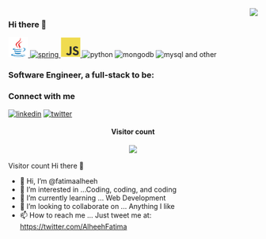 <img align='right' src="https://github-readme-stats.vercel.app/api?username=fatimaalheeh&hide_border=true&hide_rank=false&show_icons=true&theme=dracula">


### Hi there 👋

<a href="https://www.java.com" target="_blank"> <img src="https://raw.githubusercontent.com/devicons/devicon/master/icons/java/java-original.svg" alt="java" width="40" height="40"/> </a> 
<a href="https://spring.io/" target="_blank"> <img src="https://www.vectorlogo.zone/logos/springio/springio-icon.svg" alt="spring" width="40" height="40"/> </a>
<a href="https://developer.mozilla.org/en-US/docs/Web/JavaScript" target="_blank"> <img src="https://raw.githubusercontent.com/devicons/devicon/master/icons/javascript/javascript-original.svg" alt="javascript" width="40" height="40"/> </a> 
<img src="https://www.vectorlogo.zone/logos/python/python-icon.svg" alt="python" width="40" height="40"/>
<img src="https://www.vectorlogo.zone/logos/mongodb/mongodb-icon.svg" alt="mongodb" width="40" height="40"/>
<img src="https://www.vectorlogo.zone/logos/mysql/mysql-icon.svg" alt="mysql" width="40" height="40"/>
and other

### Software Engineer, a full-stack to be:

### Connect with me 
[<img src='https://cdn.jsdelivr.net/npm/simple-icons@3.0.1/icons/linkedin.svg' alt='linkedin' height='32'>](https://www.linkedin.com/in/fatima-al-heeh-090a76183//) 
[<img src='https://cdn.jsdelivr.net/npm/simple-icons@3.0.1/icons/twitter.svg' alt='twitter' height='32'>](https://https://twitter.com/AlheehFatima)

<h4 align="center">Visitor count</h4>
<p align="center"> 
  <img src="https://profile-counter.glitch.me/fatimaalheeh/count.svg" />
</p>


Visitor count
Hi there 👋
- 👋 Hi, I’m @fatimaalheeh
- 👀 I’m interested in ...Coding, coding, and coding
- 🌱 I’m currently learning ... Web Development
- 💞️ I’m looking to collaborate on ... Anything I like
- 📫 How to reach me ... Just tweet me at: https://twitter.com/AlheehFatima

<!---
fatimaalheeh/fatimaalheeh is a ✨ special ✨ repository because its `README.md` (this file) appears on your GitHub profile.
You can click the Preview link to take a look at your changes.
--->
